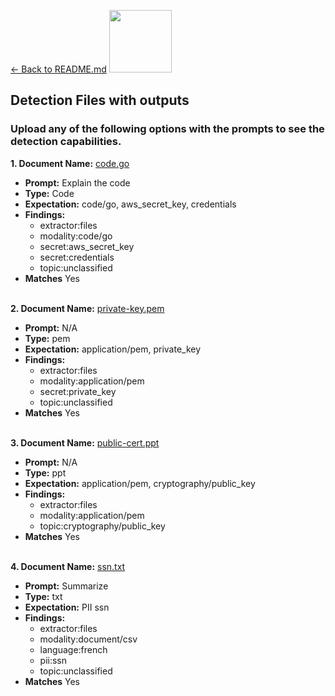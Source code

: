 [<- Back to README.md](README.md)
<img src="https://raw.githubusercontent.com/acuvity/detection-examples/refs/heads/master/icons/acuvity.png" width="100" height="100">

## Detection Files with outputs

### Upload any of the following options with the prompts to see the detection capabilities.

**1. Document Name:** [code.go](https://raw.githubusercontent.com/acuvity/detection-examples/refs/heads/master/files/code.go) <br>
- **Prompt:** Explain the code <br>
- **Type:** Code <br>
- **Expectation:**
code/go, aws_secret_key, credentials <br>
- **Findings:** <br>
  - extractor:files <br>
  - modality:code/go <br>
  - secret:aws_secret_key <br>
  - secret:credentials <br>
  - topic:unclassified <br>
- **Matches** Yes <br><br>

**2. Document Name:** [private-key.pem](https://raw.githubusercontent.com/acuvity/detection-examples/refs/heads/master/files/private-key.pem) <br>
- **Prompt:** N/A <br>
- **Type:** pem <br>
- **Expectation:**
application/pem, private_key <br>
- **Findings:**
  - extractor:files <br>
  - modality:application/pem <br>
  - secret:private_key <br>
  - topic:unclassified <br>
- **Matches** Yes<br><br>

**3. Document Name:** [public-cert.ppt](https://raw.githubusercontent.com/acuvity/detection-examples/refs/heads/master/files/public-cert.ppt) <br>
- **Prompt:**  N/A<br>
- **Type:** ppt<br>
- **Expectation:**
 application/pem, cryptography/public_key<br>
- **Findings:** <br>
  - extractor:files <br>
  - modality:application/pem <br>
  - topic:cryptography/public_key <br>
- **Matches** Yes<br><br>

**4. Document Name:** [ssn.txt](https://raw.githubusercontent.com/acuvity/detection-examples/refs/heads/master/files/ssn.txt) <br>
- **Prompt:**  Summarize<br>
- **Type:** txt<br>
- **Expectation:**
 PII ssn<br>
- **Findings:** <br>
  - extractor:files
  - modality:document/csv
  - language:french
  - pii:ssn
  - topic:unclassified
- **Matches** Yes<br><br>

